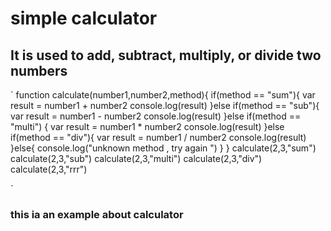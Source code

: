<!-- task 4 -->
# simple calculator

## It is used to add, subtract, multiply, or divide two numbers

`
function calculate(number1,number2,method){
    if(method == "sum"){
        var result = number1 + number2 
        console.log(result)
    }else if(method == "sub"){
        var result = number1 - number2 
        console.log(result)
    }else if(method == "multi") {
        var result = number1 * number2 
        console.log(result)
    }else if(method == "div"){
        var result = number1 / number2 
        console.log(result)
    }else{
        console.log("unknown method , try again ")
    }
}
calculate(2,3,"sum")
calculate(2,3,"sub")
calculate(2,3,"multi")
calculate(2,3,"div")
calculate(2,3,"rrr")

`
### this ia an example about calculator
